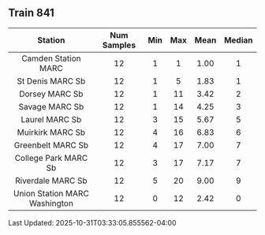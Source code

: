 ## Train 841

| Station | Num Samples | Min | Max | Mean | Median |
| :-----: | :---------: | :-: | :-: | :--: | :----: |
| Camden Station MARC | 12 | 1 | 1 | 1.00 | 1 |
| St Denis MARC Sb | 12 | 1 | 5 | 1.83 | 1 |
| Dorsey MARC Sb | 12 | 1 | 11 | 3.42 | 2 |
| Savage MARC Sb | 12 | 1 | 14 | 4.25 | 3 |
| Laurel MARC Sb | 12 | 3 | 15 | 5.67 | 5 |
| Muirkirk MARC Sb | 12 | 4 | 16 | 6.83 | 6 |
| Greenbelt MARC Sb | 12 | 4 | 17 | 7.00 | 7 |
| College Park MARC Sb | 12 | 3 | 17 | 7.17 | 7 |
| Riverdale MARC Sb | 12 | 5 | 20 | 9.00 | 9 |
| Union Station MARC Washington | 12 | 0 | 12 | 2.42 | 0 |


Last Updated: 2025-10-31T03:33:05.855562-04:00